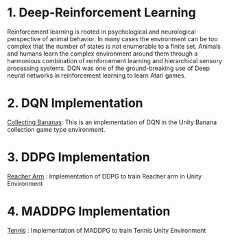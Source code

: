 

# 1. Deep-Reinforcement Learning 
Reinforcement learning is rooted in psychological and neurological perspective of animal behavior. In many cases the environment can be too complex that the number of states is not enumerable to a finite set. Animals and humans learn the complex environment around them through a harmonious combination of reinforcement learning and hierarchical sensory processing systems. DQN was one of the ground-breaking use of Deep neural networks in reinforcement learning to learn Atari games. 

# 2. DQN Implementation
[Collecting Bananas](https://github.com/jojivk/Deep-Reinforcement-Learning-/tree/master/DQN): This is an implementation of DQN in the Unity Banana collection game type environment.

# 3. DDPG Implementation
[Reacher Arm](https://github.com/jojivk/Deep-Reinforcement-Learning-/tree/master/DDPG) : Implementation of DDPG to train Reacher arm in Unity Environment


# 4. MADDPG Implementation
[Tennis](https://github.com/jojivk/Deep-Reinforcement-Learning-/tree/master/MADDPG) : Implementation of MADDPG to train Tennis Unity Environment
